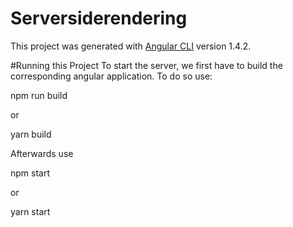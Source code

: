 # Serversiderendering

This project was generated with [Angular CLI](https://github.com/angular/angular-cli) version 1.4.2.

#Running this Project To start the server, we first have to build the corresponding angular
application. To do so use:

npm run build

or

yarn build

Afterwards use

npm start

or

yarn start
